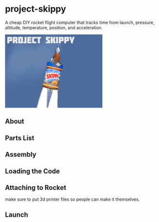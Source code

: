 # project-skippy
A cheap DIY rocket flight computer that tracks time from launch, pressure, altitude, temperature, position, and acceleration.

![](https://github.com/olearyf/project-skippy/blob/master/project-skippy-logo.jpg)

## About

## Parts List

## Assembly

## Loading the Code

## Attaching to Rocket

make sure to put 3d printer files so people can make it themselves.

## Launch
